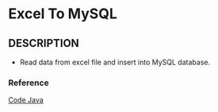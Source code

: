 # Excel To MySQL

## DESCRIPTION
- Read data from excel file and insert into MySQL database.

### Reference
[Code Java](https://www.codejava.net/coding/java-code-example-to-import-data-from-excel-to-database)